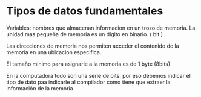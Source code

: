 Tipos de datos fundamentales
===

Variables: nombres que almacenan informacion en un trozo de memoria.
La unidad mas pequeña de memoria es un digito en binario. ( bit ) 

Las direcciones de memoria nos permiten acceder el contenido de la memoria en una ubicacion especifica.

El tamaño minimo para asignarle a la memoria es de 1 byte (8bits)

En la computadora todo son una serie de bits. por eso debemos indicar el tipo de dato paa indicarle al compilador como tiene que extraer la información de la memoria